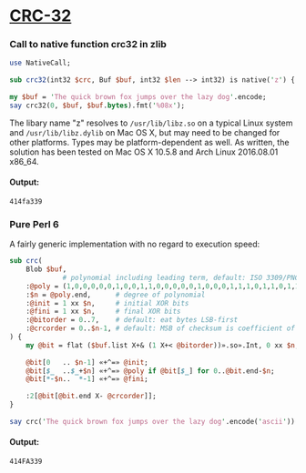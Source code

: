 [1]: https://rosettacode.org/wiki/CRC-32

# [CRC-32][1]

### Call to native function crc32 in zlib

```perl
use NativeCall;
 
sub crc32(int32 $crc, Buf $buf, int32 $len --> int32) is native('z') { * }
 
my $buf = 'The quick brown fox jumps over the lazy dog'.encode;
say crc32(0, $buf, $buf.bytes).fmt('%08x');
```


The libary name "z" resolves to `/usr/lib/libz.so` on a typical Linux system and `/usr/lib/libz.dylib` on Mac OS X, but may need to be changed for other platforms. Types may be platform-dependent as well. As written, the solution has been tested on Mac OS X 10.5.8 and Arch Linux 2016.08.01 x86\_64.


#### Output:
```
414fa339
```


### Pure Perl 6



A fairly generic implementation with no regard to execution speed:

```perl
sub crc(
    Blob $buf,
             # polynomial including leading term, default: ISO 3309/PNG/gzip
    :@poly = (1,0,0,0,0,0,1,0,0,1,1,0,0,0,0,0,1,0,0,0,1,1,1,0,1,1,0,1,1,0,1,1,1),
    :$n = @poly.end,      # degree of polynomial
    :@init = 1 xx $n,     # initial XOR bits
    :@fini = 1 xx $n,     # final XOR bits
    :@bitorder = 0..7,    # default: eat bytes LSB-first
    :@crcorder = 0..$n-1, # default: MSB of checksum is coefficient of x⁰
) {
    my @bit = flat ($buf.list X+& (1 X+< @bitorder))».so».Int, 0 xx $n;
 
    @bit[0   .. $n-1] «+^=» @init;
    @bit[$_  ..$_+$n] «+^=» @poly if @bit[$_] for 0..@bit.end-$n;
    @bit[*-$n..  *-1] «+^=» @fini;
 
    :2[@bit[@bit.end X- @crcorder]];
}
 
say crc('The quick brown fox jumps over the lazy dog'.encode('ascii')).base(16);
```

#### Output:
```
414FA339
```
